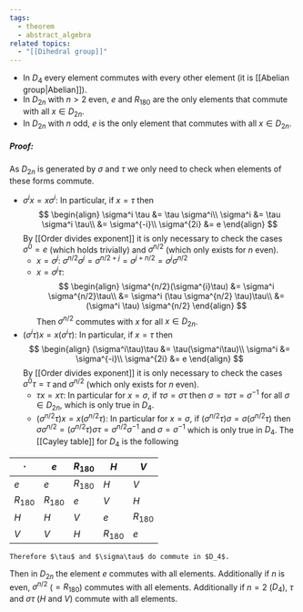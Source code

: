 ```yaml
---
tags:
  - theorem
  - abstract_algebra
related topics:
  - "[[Dihedral group]]"
---
```

- In $D_4$ every element commutes with every other element (it is [[Abelian group|Abelian]]).
- In $D_{2n}$ with $n>2$ even, $e$ and $R_{180}$ are the only elements that commute with all $x\in D_{2n}$.
- In $D_{2n}$ with $n$ odd, $e$ is the only element that commutes with all $x\in D_{2n}$.
##### Proof:
As $D_{2n}$ is generated by $\sigma$ and $\tau$ we only need to check when elements of these forms commute.
- $\sigma^i x=x\sigma^i$:
	In particular, if $x=\tau$ then$$
\begin{align}
	\sigma^i \tau &= \tau \sigma^i\\
	\sigma^i &= \tau \sigma^i \tau\\
	&= \sigma^{-i}\\
	\sigma^{2i} &= e
\end{align}
$$
	By [[Order divides exponent]] it is only necessary to check the cases $\sigma^0=e$ (which holds trivially) and $\sigma^{n/2}$ (which only exists for $n$ even).
	- $x = \sigma^j$:
		$\sigma^{n/2} \sigma^j = \sigma^{n/2+j} = \sigma^{j+n/2}=\sigma^j \sigma^{n/2}$
	- $x=\sigma^j \tau$:
		$$
		\begin{align}
			\sigma^{n/2}(\sigma^{i}\tau)
			&= \sigma^i \sigma^{n/2}\tau\\
			&= \sigma^i (\tau \sigma^{n/2} \tau)\tau\\
			&= (\sigma^i \tau) \sigma^{n/2}
		\end{align}
		$$
	Then $\sigma^{n/2}$ commutes with $x$ for all $x\in D_{2n}$.
- $(\sigma^i\tau)x=x(\sigma^i \tau)$:
	In particular, if $x=\tau$ then$$
	\begin{align}
		(\sigma^i\tau)\tau &= \tau(\sigma^i\tau)\\
		\sigma^i &= \sigma^{-i}\\
		\sigma^{2i} &= e
	\end{align}
	$$
	By [[Order divides exponent]] it is only necessary to check the cases $\sigma^0\tau=\tau$ and $\sigma^{n/2}$ (which only exists for $n$ even).
	- $\tau x = x \tau$:
		In particular for $x=\sigma$, if $\tau\sigma=\sigma\tau$ then $\sigma=\tau\sigma\tau=\sigma^{-1}$ for all $\sigma\in D_{2n}$, which is only true in $D_4$.
	- $(\sigma^{n/2}\tau)x=x(\sigma^{n/2}\tau)$:
		In particular for $x=\sigma$, if $(\sigma^{n/2}\tau)\sigma=\sigma(\sigma^{n/2}\tau)$ then $\sigma\sigma^{n/2}=(\sigma^{n/2}\tau)\sigma\tau=\sigma^{n/2}\sigma^{-1}$ and $\sigma=\sigma^{-1}$ which is only true in $D_{4}$.
	The [[Cayley table]] for $D_4$ is the following

| $\cdot$   | $e$       | $R_{180}$ | $H$       | $V$       |
| --------- | --------- | --------- | --------- | --------- |
| $e$       | $e$       | $R_{180}$ | $H$       | $V$       |
| $R_{180}$ | $R_{180}$ | $e$       | $V$       | $H$       |
| $H$       | $H$       | $V$       | $e$       | $R_{180}$ |
| $V$       | $V$       | $H$       | $R_{180}$ | $e$       |
	Therefore $\tau$ and $\sigma\tau$ do commute in $D_4$.
Then in $D_{2n}$ the element $e$ commutes with all elements. Additionally if $n$ is even, $\sigma^{n/2}$ ($=R_{180}$) commutes with all elements. Additionally if $n=2$ ($D_4$), $\tau$ and $\sigma\tau$ ($H$ and $V$) commute with all elements.